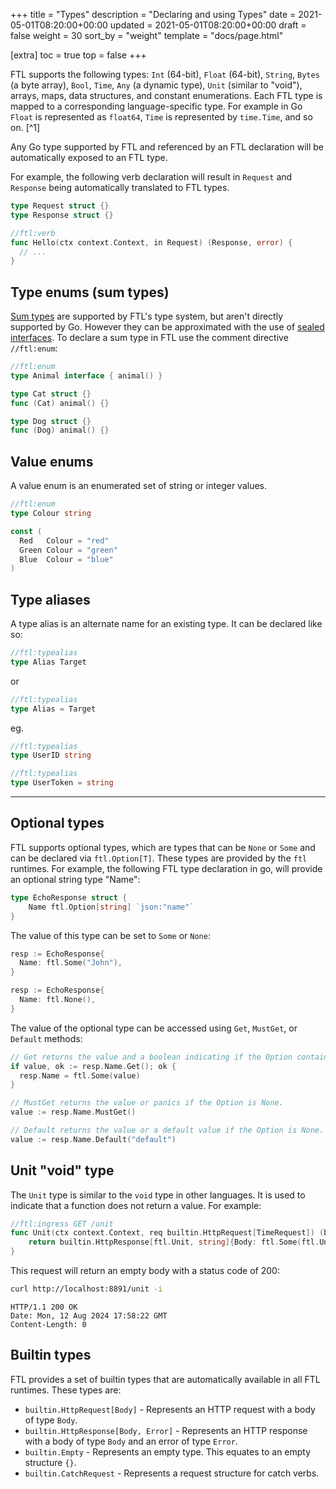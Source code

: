+++
title = "Types"
description = "Declaring and using Types"
date = 2021-05-01T08:20:00+00:00
updated = 2021-05-01T08:20:00+00:00
draft = false
weight = 30
sort_by = "weight"
template = "docs/page.html"

[extra]
toc = true
top = false
+++

FTL supports the following types: `Int` (64-bit), `Float` (64-bit), `String`, `Bytes` (a byte array), `Bool`, `Time`, `Any` (a dynamic type), `Unit` (similar to "void"), arrays, maps, data structures, and constant enumerations. Each FTL type is mapped to a corresponding language-specific type. For example in Go `Float` is represented as `float64`, `Time` is represented by `time.Time`, and so on. [^1]

Any Go type supported by FTL and referenced by an FTL declaration will be automatically exposed to an FTL type.

For example, the following verb declaration will result in `Request` and `Response` being automatically translated to FTL types.

```go
type Request struct {}
type Response struct {}

//ftl:verb
func Hello(ctx context.Context, in Request) (Response, error) {
  // ...
}
```

## Type enums (sum types)

[Sum types](https://en.wikipedia.org/wiki/Tagged_union) are supported by FTL's type system, but aren't directly supported by Go. However they can be approximated with the use of [sealed interfaces](https://blog.chewxy.com/2018/03/18/golang-interfaces/). To declare a sum type in FTL use the comment directive `//ftl:enum`:

```go
//ftl:enum
type Animal interface { animal() }

type Cat struct {}
func (Cat) animal() {}

type Dog struct {}
func (Dog) animal() {}
```

## Value enums

A value enum is an enumerated set of string or integer values.

```go
//ftl:enum
type Colour string

const (
  Red   Colour = "red"
  Green Colour = "green"
  Blue  Colour = "blue"
)
```

## Type aliases

A type alias is an alternate name for an existing type. It can be declared like so:

```go
//ftl:typealias
type Alias Target
```
or
```go
//ftl:typealias
type Alias = Target
```

eg.

```go
//ftl:typealias
type UserID string

//ftl:typealias
type UserToken = string
```

---

## Optional types

FTL supports optional types, which are types that can be `None` or `Some` and can be declared via `ftl.Option[T]`. These types are provided by the `ftl` runtimes. For example, the following FTL type declaration in go, will provide an optional string type "Name":

```go
type EchoResponse struct {
	Name ftl.Option[string] `json:"name"`
}
```

The value of this type can be set to `Some` or `None`:

```go
resp := EchoResponse{
  Name: ftl.Some("John"),
}

resp := EchoResponse{
  Name: ftl.None(),
}
```

The value of the optional type can be accessed using `Get`, `MustGet`, or `Default` methods:

```go
// Get returns the value and a boolean indicating if the Option contains a value.
if value, ok := resp.Name.Get(); ok {
  resp.Name = ftl.Some(value)
}

// MustGet returns the value or panics if the Option is None.
value := resp.Name.MustGet()

// Default returns the value or a default value if the Option is None.
value := resp.Name.Default("default")
``` 

## Unit "void" type

The `Unit` type is similar to the `void` type in other languages. It is used to indicate that a function does not return a value. For example:

```go
//ftl:ingress GET /unit
func Unit(ctx context.Context, req builtin.HttpRequest[TimeRequest]) (builtin.HttpResponse[ftl.Unit, string], error) {
	return builtin.HttpResponse[ftl.Unit, string]{Body: ftl.Some(ftl.Unit{})}, nil
}
```

This request will return an empty body with a status code of 200:

```sh
curl http://localhost:8891/unit -i
```

```http
HTTP/1.1 200 OK
Date: Mon, 12 Aug 2024 17:58:22 GMT
Content-Length: 0
```

## Builtin types

FTL provides a set of builtin types that are automatically available in all FTL runtimes. These types are:

- `builtin.HttpRequest[Body]` - Represents an HTTP request with a body of type `Body`.
- `builtin.HttpResponse[Body, Error]` - Represents an HTTP response with a body of type `Body` and an error of type `Error`.
- `builtin.Empty` - Represents an empty type. This equates to an empty structure `{}`.
- `builtin.CatchRequest` - Represents a request structure for catch verbs.

